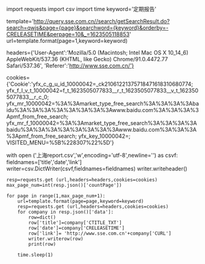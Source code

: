 import requests
import csv
import time
keyword='定期报告'


template='http://query.sse.com.cn//search/getSearchResult.do?search=qwjs&page={page}&searchword={keyword}&orderby=-CRELEASETIME&perpage=10&_=1623505118853'
url=template.format(page=1,keyword=keyword)

headers={'User-Agent':'Mozilla/5.0 (Macintosh; Intel Mac OS X 10_14_6) AppleWebKit/537.36 (KHTML, like Gecko) Chrome/91.0.4472.77 Safari/537.36',
        'Referer':'http://www.sse.com.cn/'}

cookies={'Cookie':'yfx_c_g_u_id_10000042=_ck21061221375718471618310680774; yfx_f_l_v_t_10000042=f_t_1623505077833__r_t_1623505077833__v_t_1623505077833__r_c_0; yfx_mr_10000042=%3A%3Amarket_type_free_search%3A%3A%3A%3Abaidu%3A%3A%3A%3A%3A%3A%3A%3Awww.baidu.com%3A%3A%3A%3Apmf_from_free_search; yfx_mr_f_10000042=%3A%3Amarket_type_free_search%3A%3A%3A%3Abaidu%3A%3A%3A%3A%3A%3A%3A%3Awww.baidu.com%3A%3A%3A%3Apmf_from_free_search; yfx_key_10000042=; VISITED_MENU=%5B%228307%22%5D'}

with open ('上海report.csv','w',encoding='utf-8',newline='') as csvf:
    fieldnames=['title','date','link']
    writer=csv.DictWriter(csvf,fieldnames=fieldnames)
    writer.writeheader()
    
    resp=requests.get (url,headers=headers,cookies=cookies)
    max_page_num=int(resp.json()['countPage'])
    
    for page in range(1,max_page_num+1):
        url=template.format(page=page,keyword=keyword)
        resp=requests.get (url,headers=headers,cookies=cookies)
        for company in resp.json()['data']:
            row=dict()
            row['title']=company['CTITLE_TXT']
            row['date']=company['CRELEASETIME']
            row['link']= 'http://www.sse.com.cn'+company['CURL']
            writer.writerow(row)
            print(row)
        
        time.sleep(1)
        
